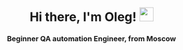 <h1 align="center">Hi there, I'm Oleg!
<img src="https://github.com/blackcater/blackcater/raw/main/images/Hi.gif" height="32"/></h1>
<h3 align="center">Beginner QA automation Engineer, from Moscow</h3>

